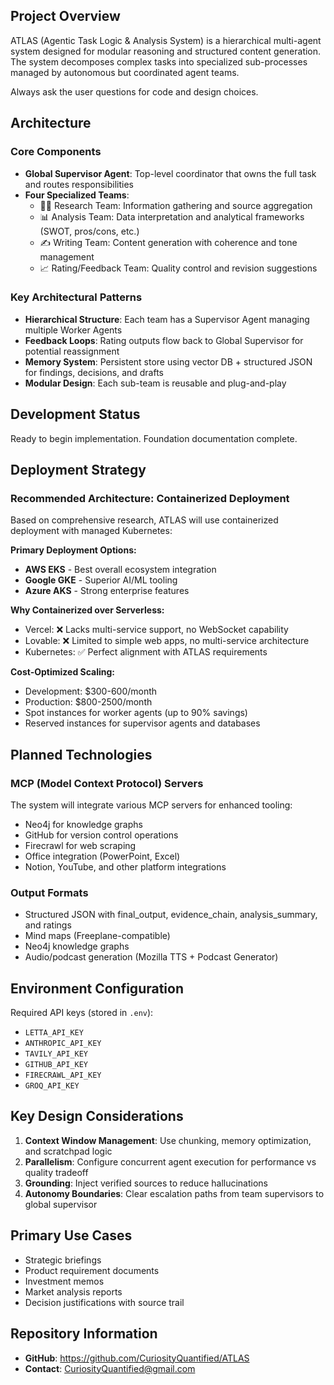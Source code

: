 ## Project Overview

ATLAS (Agentic Task Logic & Analysis System) is a hierarchical multi-agent system designed for modular reasoning and structured content generation. The system decomposes complex tasks into specialized sub-processes managed by autonomous but coordinated agent teams.

Always ask the user questions for code and design choices. 

## Architecture

### Core Components
- **Global Supervisor Agent**: Top-level coordinator that owns the full task and routes responsibilities
- **Four Specialized Teams**:
  - 🕵️‍♂️ Research Team: Information gathering and source aggregation
  - 📊 Analysis Team: Data interpretation and analytical frameworks (SWOT, pros/cons, etc.)
  - ✍️ Writing Team: Content generation with coherence and tone management
  - 📈 Rating/Feedback Team: Quality control and revision suggestions

### Key Architectural Patterns
- **Hierarchical Structure**: Each team has a Supervisor Agent managing multiple Worker Agents
- **Feedback Loops**: Rating outputs flow back to Global Supervisor for potential reassignment
- **Memory System**: Persistent store using vector DB + structured JSON for findings, decisions, and drafts
- **Modular Design**: Each sub-team is reusable and plug-and-play

## Development Status

Ready to begin implementation. Foundation documentation complete.

## Deployment Strategy

### Recommended Architecture: Containerized Deployment
Based on comprehensive research, ATLAS will use containerized deployment with managed Kubernetes:

**Primary Deployment Options:**
- **AWS EKS** - Best overall ecosystem integration
- **Google GKE** - Superior AI/ML tooling 
- **Azure AKS** - Strong enterprise features

**Why Containerized over Serverless:**
- Vercel: ❌ Lacks multi-service support, no WebSocket capability
- Lovable: ❌ Limited to simple web apps, no multi-service architecture
- Kubernetes: ✅ Perfect alignment with ATLAS requirements

**Cost-Optimized Scaling:**
- Development: $300-600/month
- Production: $800-2500/month
- Spot instances for worker agents (up to 90% savings)
- Reserved instances for supervisor agents and databases

## Planned Technologies

### MCP (Model Context Protocol) Servers
The system will integrate various MCP servers for enhanced tooling:
- Neo4j for knowledge graphs
- GitHub for version control operations
- Firecrawl for web scraping
- Office integration (PowerPoint, Excel)
- Notion, YouTube, and other platform integrations

### Output Formats
- Structured JSON with final_output, evidence_chain, analysis_summary, and ratings
- Mind maps (Freeplane-compatible)
- Neo4j knowledge graphs
- Audio/podcast generation (Mozilla TTS + Podcast Generator)

## Environment Configuration

Required API keys (stored in `.env`):
- `LETTA_API_KEY`
- `ANTHROPIC_API_KEY`
- `TAVILY_API_KEY`
- `GITHUB_API_KEY`
- `FIRECRAWL_API_KEY`
- `GROQ_API_KEY`

## Key Design Considerations

1. **Context Window Management**: Use chunking, memory optimization, and scratchpad logic
2. **Parallelism**: Configure concurrent agent execution for performance vs quality tradeoff
3. **Grounding**: Inject verified sources to reduce hallucinations
4. **Autonomy Boundaries**: Clear escalation paths from team supervisors to global supervisor

## Primary Use Cases

- Strategic briefings
- Product requirement documents
- Investment memos
- Market analysis reports
- Decision justifications with source trail

## Repository Information

- **GitHub**: https://github.com/CuriosityQuantified/ATLAS
- **Contact**: CuriosityQuantified@gmail.com